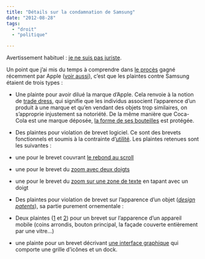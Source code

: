 ```yaml
---
title: "Détails sur la condamnation de Samsung"
date: "2012-08-28"
tags:
  - "droit"
  - "politique"

---
```


Avertissement habituel : [je ne suis pas juriste](http://en.wikipedia.org/wiki/IANAL).

Un point que j’ai mis du temps à comprendre dans [le procès](http://www.theverge.com/2012/8/24/3266439/samsung-apple-verdict) gagné récemment par Apple ([voir aussi](http://www.theverge.com/2012/8/24/3266571/apple-decisively-wins-samsung-trial-what-it-means)), c’est que les plaintes contre Samsung étaient de trois types :

- Une plainte pour avoir dilué la marque d’Apple. Cela renvoie à la notion de [trade dress](http://en.wikipedia.org/wiki/Trade_dress), qui signifie que les individus associent l’apparence d’un produit à une marque et qu’en vendant des objets trop similaires, on s’approprie injustement sa notoriété. De la même manière que Coca-Cola est une marque déposée, [la forme de ses bouteilles](http://www.google.com/patents/USD509608?printsec=drawing&dq=coca-cola&ei=lDE9UKzIMq_Z0QXzsIGQBQ#v=onepage&q&f=false) est protégée.

- Des plaintes pour violation de brevet logiciel. Ce sont des brevets fonctionnels et soumis à la contrainte d’[utilité](http://en.wikipedia.org/wiki/Utility_%28patent%29). Les plaintes retenues sont les suivantes :

- une pour le brevet couvrant [le rebond au scroll](http://www.google.com/patents/US7469381)
- une pour le brevet du [zoom avec deux doigts](http://www.google.com/patents/about?id=2MbdAAAAEBAJ&dq=7,844,915)
- une pour le brevet du [zoom sur une zone de texte](http://www.google.com/patents/US7864163) en tapant avec un doigt

- Des plaintes pour violation de brevet sur l’apparence d’un objet ([_design patents_](http://en.wikipedia.org/wiki/Design_patent)), sa partie purement ornementale :

- Deux plaintes ([1](http://patft.uspto.gov/netacgi/nph-Parser?Sect2=PTO1&Sect2=HITOFF&p=1&u=/netahtml/PTO/search-bool.html&r=1&f=G&l=50&d=PALL&RefSrch=yes&Query=PN/D618677) et [2](http://patft.uspto.gov/netacgi/nph-Parser?Sect2=PTO1&Sect2=HITOFF&p=1&u=/netahtml/PTO/search-bool.html&r=1&f=G&l=50&d=PALL&RefSrch=yes&Query=PN/D618677)) pour un brevet sur l’apparence d’un appareil mobile (coins arrondis, bouton principal, la façade couverte entièrement par une vitre…)
- une plainte pour un brevet décrivant [une interface graphique](http://www.google.com/patents?id=LWzVAAAAEBAJ&pg=PA1&lpg=PA1&dq=D604,305&source=bl&ots=6fLxhjKnid&sig=ktG3hxWhU6HCnSs7_ZZU6tCoyag&hl=en&sa=X&ei=W1sOULmgDaPW2gWAsIH4AQ&ved=0CDAQ6AEwAA#v=onepage&q=D604%2C305&f=false) qui comporte une grille d’icônes et un dock.
